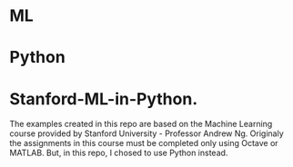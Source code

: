 # ML
# Python
# Stanford-ML-in-Python.
The examples created in this repo are based on the Machine Learning course provided by Stanford University - Professor Andrew Ng. 
Originaly the assignments in this course must be completed only using Octave or MATLAB. But, in this repo, I chosed to use Python instead. 
